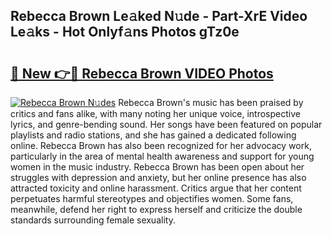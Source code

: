 ## Rebecca Brown Le𝚊ked N𝚞de - Part-XrE Video Le𝚊ks - Hot Onlyf𝚊ns Photos gTz0e

# <h2><a href="http://ab44180.deff.icu/?id=Rebecca+Brown">🔗 New 👉🔴 Rebecca Brown VIDEO Photos</a></h2>

[![Rebecca Brown N𝚞des](https://i.imgur.com/rIISA9y.gif)](http://ab44180.deff.icu/?id=Rebecca+Brown)
Rebecca Brown's music has been praised by critics and fans alike, with many noting her unique voice, introspective lyrics, and genre-bending sound. Her songs have been featured on popular playlists and radio stations, and she has gained a dedicated following online. Rebecca Brown has also been recognized for her advocacy work, particularly in the area of mental health awareness and support for young women in the music industry. Rebecca Brown has been open about her struggles with depression and anxiety, but her online presence has also attracted toxicity and online harassment. Critics argue that her content perpetuates harmful stereotypes and objectifies women. Some fans, meanwhile, defend her right to express herself and criticize the double standards surrounding female sexuality.
